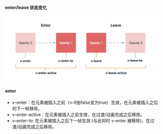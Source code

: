 #### enter/leave 状态变化
![](images/1.jpg)

#### enter
* v-enter：在元素被插入之前（v-if由false变为true）生效，在元素被插入之后的下一帧移除。
* v-enter-active：在元素被插入之前生效，在过渡/动画完成之后移除。
* v-enter-to: 在元素被插入之后下一帧生效 (与此同时 v-enter 被移除)，在过渡/动画完成之后移除。


